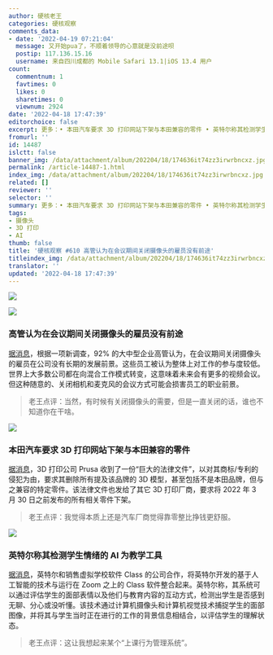 ```yaml
---
author: 硬核老王
categories: 硬核观察
comments_data:
- date: '2022-04-19 07:21:04'
  message: 又开始pua了，不顺着领导的心意就是没前途呗
  postip: 117.136.15.16
  username: 来自四川成都的 Mobile Safari 13.1|iOS 13.4 用户
count:
  commentnum: 1
  favtimes: 0
  likes: 0
  sharetimes: 0
  viewnum: 2924
date: '2022-04-18 17:47:39'
editorchoice: false
excerpt: 更多：• 本田汽车要求 3D 打印网站下架与本田兼容的零件 • 英特尔称其检测学生情绪的 AI 为教学工具
fromurl: ''
id: 14487
islctt: false
banner_img: /data/attachment/album/202204/18/174636it74zz3irwrbncxz.jpg
permalink: /article-14487-1.html
index_img: /data/attachment/album/202204/18/174636it74zz3irwrbncxz.jpg
related: []
reviewer: ''
selector: ''
summary: 更多：• 本田汽车要求 3D 打印网站下架与本田兼容的零件 • 英特尔称其检测学生情绪的 AI 为教学工具
tags:
- 摄像头
- 3D 打印
- AI
thumb: false
title: '硬核观察 #610 高管认为在会议期间关闭摄像头的雇员没有前途'
titleindex_img: /data/attachment/album/202204/18/174636it74zz3irwrbncxz.jpg
translator: ''
updated: '2022-04-18 17:47:39'
---
```


![](/data/attachment/album/202204/18/174636it74zz3irwrbncxz.jpg)


![](/data/attachment/album/202204/18/174644lpu497hb0p90fxzp.jpg)


### 高管认为在会议期间关闭摄像头的雇员没有前途


[据消息](https://www.axios.com/trouble-for-workers-who-turn-cameras-off-zoom-8b54035b-b365-4b51-8034-8de04bca18ef.html)，根据一项新调查，92% 的大中型企业高管认为，在会议期间关闭摄像头的雇员在公司没有长期的发展前景。这些员工被认为整体上对工作的参与度较低。世界上大多数公司都在向混合工作模式转变，这意味着未来会有更多的视频会议。但这种随意的、关闭相机和麦克风的会议方式可能会损害员工的职业前景。



> 
> 老王点评：当然，有时候有关闭摄像头的需要，但是一直关闭的话，谁也不知道你在干啥。
> 
> 
> 


![](/data/attachment/album/202204/18/174656kto5565n2j8bxe4x.jpg)


### 本田汽车要求 3D 打印网站下架与本田兼容的零件


[据消息](https://www.thedrive.com/news/honda-orders-big-takedown-of-honda-related-3d-printing-models-from-maker-communities)，3D 打印公司 Prusa 收到了一份“巨大的法律文件”，以对其商标/专利的侵犯为由，要求其删除所有提及该品牌的 3D 模型，甚至包括不是本田品牌，但与之兼容的特定零件。该法律文件也发给了其它 3D 打印厂商，要求将 2022 年 3 月 30 日之前发布的所有相关零件下架。



> 
> 老王点评：我觉得本质上还是汽车厂商觉得靠零整比挣钱更舒服。
> 
> 
> 


![](/data/attachment/album/202204/18/174712yu7y6hgpd2mm27go.jpg)


### 英特尔称其检测学生情绪的 AI 为教学工具


[据消息](https://www.protocol.com/enterprise/emotion-ai-school-intel-edutech)，英特尔和销售虚拟学校软件 Class 的公司合作，将英特尔开发的基于人工智能的技术与运行在 Zoom 之上的 Class 软件整合起来。英特尔称，其系统可以通过评估学生的面部表情以及他们与教育内容的互动方式，检测出学生是否感到无聊、分心或没听懂。该技术通过计算机摄像头和计算机视觉技术捕捉学生的面部图像，并将其与学生当时正在进行的工作的背景信息相结合，以评估学生的理解状态。



> 
> 老王点评：这让我想起来某个“上课行为管理系统”。
> 
> 
>
